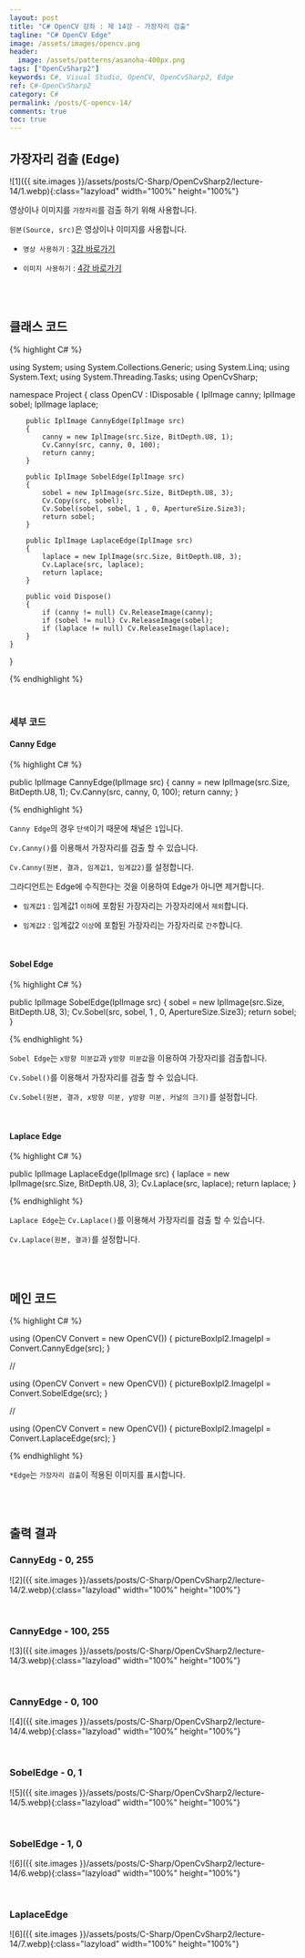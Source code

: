```yaml
---
layout: post
title: "C# OpenCV 강좌 : 제 14강 - 가장자리 검출"
tagline: "C# OpenCV Edge"
image: /assets/images/opencv.png
header:
  image: /assets/patterns/asanoha-400px.png
tags: ["OpenCvSharp2"]
keywords: C#, Visual Studio, OpenCV, OpenCvSharp2, Edge
ref: C#-OpenCvSharp2
category: C#
permalink: /posts/C-opencv-14/
comments: true
toc: true
---
```


## 가장자리 검출 (Edge)

![1]({{ site.images }}/assets/posts/C-Sharp/OpenCvSharp2/lecture-14/1.webp){:class="lazyload" width="100%" height="100%"}

영상이나 이미지를 `가장자리`를 검출 하기 위해 사용합니다.

`원본(Source, src)`은 영상이나 이미지를 사용합니다.

- `영상 사용하기` : [3강 바로가기][3강]

- `이미지 사용하기` : [4강 바로가기][4강]

<br>
<br>

## 클래스 코드

{% highlight C# %}

using System;
using System.Collections.Generic;
using System.Linq;
using System.Text;
using System.Threading.Tasks;
using OpenCvSharp;

namespace Project
{
    class OpenCV : IDisposable
    {
        IplImage canny;
        IplImage sobel;
        IplImage laplace;        
            
        public IplImage CannyEdge(IplImage src)
        {
            canny = new IplImage(src.Size, BitDepth.U8, 1);
            Cv.Canny(src, canny, 0, 100);
            return canny;
        }

        public IplImage SobelEdge(IplImage src)
        {
            sobel = new IplImage(src.Size, BitDepth.U8, 3);
            Cv.Copy(src, sobel);
            Cv.Sobel(sobel, sobel, 1 , 0, ApertureSize.Size3);
            return sobel;
        }

        public IplImage LaplaceEdge(IplImage src)
        {
            laplace = new IplImage(src.Size, BitDepth.U8, 3);
            Cv.Laplace(src, laplace);
            return laplace;
        }
        
        public void Dispose()
        {
            if (canny != null) Cv.ReleaseImage(canny);
            if (sobel != null) Cv.ReleaseImage(sobel);
            if (laplace != null) Cv.ReleaseImage(laplace);                
        }
    }
}

{% endhighlight %}

<br>

### 세부 코드

#### Canny Edge

{% highlight C# %}

public IplImage CannyEdge(IplImage src)
{
    canny = new IplImage(src.Size, BitDepth.U8, 1);
    Cv.Canny(src, canny, 0, 100);
    return canny;
}

{% endhighlight %}

`Canny Edge`의 경우 `단색`이기 때문에 채널은 `1`입니다.

`Cv.Canny()`를 이용해서 가장자리를 검출 할 수 있습니다.

`Cv.Canny(원본, 결과, 임계값1, 임계값2)`를 설정합니다.

그라디언트는 Edge에 수직한다는 것을 이용하여 Edge가 아니면 제거합니다.

* `임계값1` : 임계값1 `이하`에 포함된 가장자리는 가장자리에서 `제외`합니다.

* `임계값2` : 임계값2 `이상`에 포함된 가장자리는 가장자리로 `간주`합니다.

<br>

#### Sobel Edge

{% highlight C# %}

public IplImage SobelEdge(IplImage src)
{
    sobel = new IplImage(src.Size, BitDepth.U8, 3);
    Cv.Sobel(src, sobel, 1 , 0, ApertureSize.Size3);
    return sobel;
}

{% endhighlight %}

`Sobel Edge`는 `x방향 미분값`과 `y방향 미분값`을 이용하여 가장자리를 검출합니다.

`Cv.Sobel()`를 이용해서 가장자리를 검출 할 수 있습니다.

`Cv.Sobel(원본, 결과, x방향 미분, y방향 미분, 커널의 크기)`를 설정합니다. 

<br>

#### Laplace Edge

{% highlight C# %}

public IplImage LaplaceEdge(IplImage src)
{
    laplace = new IplImage(src.Size, BitDepth.U8, 3);
    Cv.Laplace(src, laplace);
    return laplace;
}

{% endhighlight %}

`Laplace Edge`는  `Cv.Laplace()`를 이용해서 가장자리를 검출 할 수 있습니다.

`Cv.Laplace(원본, 결과)`를 설정합니다.

<br>
<br>

## 메인 코드

{% highlight C# %}

using (OpenCV Convert = new OpenCV())
{
    pictureBoxIpl2.ImageIpl = Convert.CannyEdge(src);
}

//

using (OpenCV Convert = new OpenCV())
{
    pictureBoxIpl2.ImageIpl = Convert.SobelEdge(src);
}

//

using (OpenCV Convert = new OpenCV())
{
    pictureBoxIpl2.ImageIpl = Convert.LaplaceEdge(src);
}

{% endhighlight %}

`*Edge`는 `가장자리 검출`이 적용된 이미지를 표시합니다.

<br>
<br>

## 출력 결과

### CannyEdg - 0, 255

![2]({{ site.images }}/assets/posts/C-Sharp/OpenCvSharp2/lecture-14/2.webp){:class="lazyload" width="100%" height="100%"}

<br>

### CannyEdge - 100, 255

![3]({{ site.images }}/assets/posts/C-Sharp/OpenCvSharp2/lecture-14/3.webp){:class="lazyload" width="100%" height="100%"}

<br>

### CannyEdge - 0, 100

![4]({{ site.images }}/assets/posts/C-Sharp/OpenCvSharp2/lecture-14/4.webp){:class="lazyload" width="100%" height="100%"}

<br>

### SobelEdge - 0, 1

![5]({{ site.images }}/assets/posts/C-Sharp/OpenCvSharp2/lecture-14/5.webp){:class="lazyload" width="100%" height="100%"}

<br>

### SobelEdge - 1, 0

![6]({{ site.images }}/assets/posts/C-Sharp/OpenCvSharp2/lecture-14/6.webp){:class="lazyload" width="100%" height="100%"}

<br>

### LaplaceEdge

![6]({{ site.images }}/assets/posts/C-Sharp/OpenCvSharp2/lecture-14/7.webp){:class="lazyload" width="100%" height="100%"}

[3강]: https://076923.github.io/posts/C-opencv-3/
[4강]: https://076923.github.io/posts/C-opencv-4/
